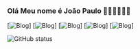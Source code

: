 ### Olá Meu nome é João Paulo 🚴‍♂️🚴‍♂️🚴‍♂️
[![Blog](https://img.shields.io/badge/Python-14354C?style=for-the-badge&logo=python&logoColor=white)]
[![Blog](https://img.shields.io/badge/C%2B%2B-00599C?style=for-the-badge&logo=c%2B%2B&logoColor=white)]
[![Blog](https://img.shields.io/badge/Java-ED8B00?style=for-the-badge&logo=java&logoColor=white)]
[![Blog](https://img.shields.io/badge/Microsoft-666666?style=for-the-badge&logo=microsoft&logoColor=white)]
[![Blog](https://img.shields.io/badge/Microsoft_SQL_Server-CC2927?style=for-the-badge&logo=microsoft-sql-server&logoColor=white)]

![GitHub status](https://github-readme-stats.vercel.app/api?username=jonaseal&show_icons=true&theme=radical)
